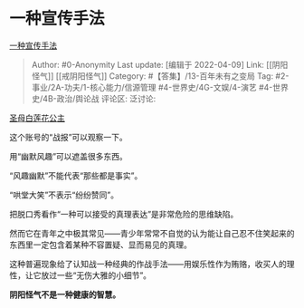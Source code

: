 # 一种宣传手法
[一种宣传手法](https://zhuanlan.zhihu.com/p/495479486)

> Author: #0-Anonymity
> Last update: [编辑于 2022-04-09]
> Link: [[阴阳怪气]] [[戒阴阳怪气]]
> Category: #【答集】/13-百年未有之变局
> Tag: #2-事业/2A-功夫/1-核心能力/信源管理 #4-世界史/4G-文娱/4-演艺 #4-世界史/4B-政治/舆论战
> 评论区:
> 泛讨论:

[圣母白莲花公主](https://www.zhihu.com/people/yu-tong-29-47)

这个账号的“战报”可以观察一下。

用“幽默风趣”可以遮盖很多东西。

“风趣幽默”不能代表“那些都是事实”。

“哄堂大笑”不表示“纷纷赞同”。

把脱口秀看作“一种可以接受的真理表达”是非常危险的思维缺陷。

然而它在青年之中极其常见——青少年常常不自觉的认为能让自己忍不住笑起来的东西里一定包含着某种不容置疑、显而易见的真理。

这种普遍现象给了认知战一种经典的作战手法——用娱乐性作为贿赂，收买人的理性，让它放过一些“无伤大雅的小细节”。

**阴阳怪气不是一种健康的智慧。**
